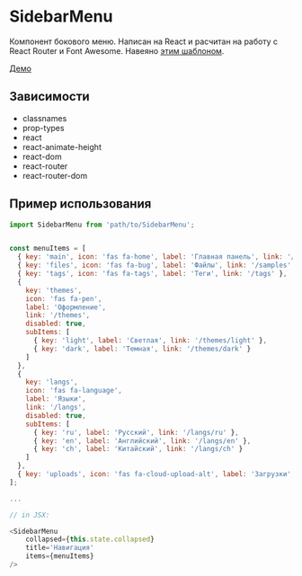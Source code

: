 # SidebarMenu

Компонент бокового меню. Написан на React и расчитан на работу с React Router и Font Awesome. Навеяно [этим шаблоном](http://themetrace.com/template/bracket/app/index.html).

[Демо](https://youtu.be/2LICFhMrG-8)

## Зависимости

- classnames
- prop-types
- react
- react-animate-height
- react-dom
- react-router
- react-router-dom

## Пример использования

```javascript
import SidebarMenu from 'path/to/SidebarMenu';


const menuItems = [
  { key: 'main', icon: 'fas fa-home', label: 'Главная панель', link: '/' },
  { key: 'files', icon: 'fas fa-bug', label: 'Файлы', link: '/samples' },
  { key: 'tags', icon: 'fas fa-tags', label: 'Теги', link: '/tags' },
  {
    key: 'themes',
    icon: 'fas fa-pen',
    label: 'Оформление',
    link: '/themes',
    disabled: true,
    subItems: [
      { key: 'light', label: 'Светлая', link: '/themes/light' },
      { key: 'dark', label: 'Темная', link: '/themes/dark' }
    ]
  },
  {
    key: 'langs',
    icon: 'fas fa-language',
    label: 'Языки',
    link: '/langs',
    disabled: true,
    subItems: [
      { key: 'ru', label: 'Русский', link: '/langs/ru' },
      { key: 'en', label: 'Английский', link: '/langs/en' },
      { key: 'ch', label: 'Китайский', link: '/langs/ch' }
    ]
  },
  { key: 'uploads', icon: 'fas fa-cloud-upload-alt', label: 'Загрузки', link: '/uploads' },
];

...

// in JSX:

<SidebarMenu 
    collapsed={this.state.collapsed} 
    title='Навигация' 
    items={menuItems}
/>

```

